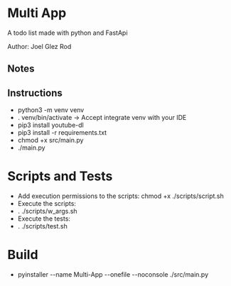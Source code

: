 # Multi App
A todo list made with python and FastApi

Author: Joel Glez Rod

## Notes


## Instructions
* python3 -m venv venv
* . venv/bin/activate -> Accept integrate venv with your IDE
* pip3 install youtube-dl
* pip3 install -r requirements.txt
* chmod +x src/main.py
* ./main.py

# Scripts and Tests
* Add execution permissions to the scripts: chmod +x ./scripts/script.sh
* Execute the scripts:
* . ./scripts/w_args.sh
* Execute the tests:
* . ./scripts/test.sh

# Build
* pyinstaller --name Multi-App --onefile --noconsole ./src/main.py